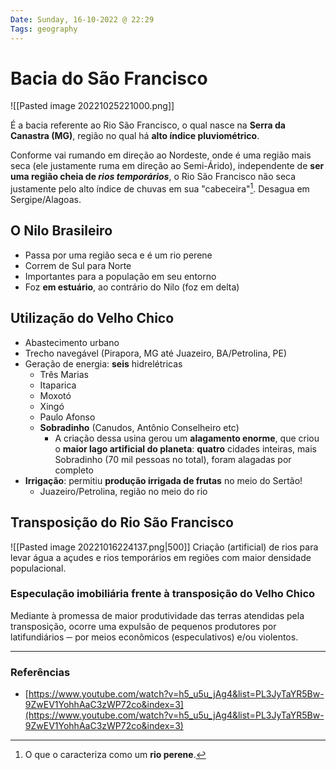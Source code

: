 ```yaml
---
Date: Sunday, 16-10-2022 @ 22:29
Tags: geography
---
```

# Bacia do São Francisco
![[Pasted image 20221025221000.png]]

É a bacia referente ao Rio São Francisco, o qual nasce na **Serra da Canastra (MG)**, região no qual há **alto índice pluviométrico**.

Conforme vai rumando em direção ao Nordeste, onde é uma região mais seca (ele justamente ruma em direção ao Semi-Árido), independente de **ser uma região cheia de *rios temporários***, o Rio São Francisco não seca justamente pelo alto índice de chuvas em sua "cabeceira"[^1]. Desagua em Sergipe/Alagoas.

## O Nilo Brasileiro
- Passa por uma região seca e é um rio perene
- Correm de Sul para Norte
- Importantes para a população em seu entorno
- Foz **em estuário**, ao contrário do Nilo (foz em delta)

## Utilização do Velho Chico
- Abastecimento urbano
- Trecho navegável (Pirapora, MG até Juazeiro, BA/Petrolina, PE)
- Geração de energia: **seis** hidrelétricas
	- Três Marias
	- Itaparica
	- Moxotó
	- Xingó
	- Paulo Afonso
	- **Sobradinho** (Canudos, Antônio Conselheiro etc)
		- A criação dessa usina gerou um **alagamento enorme**, que criou o **maior lago artificial do planeta**: **quatro** cidades inteiras, mais Sobradinho (70 mil pessoas no total), foram alagadas por completo
- **Irrigação**: permitiu **produção irrigada de frutas** no meio do Sertão!
	- Juazeiro/Petrolina, região no meio do rio

## Transposição do Rio São Francisco
![[Pasted image 20221016224137.png|500]]
Criação (artificial) de rios para levar água a açudes e rios temporários em regiões com maior densidade populacional.

### Especulação imobiliária frente à transposição do Velho Chico
Mediante à promessa de maior produtividade das terras atendidas pela transposição, ocorre uma expulsão de pequenos produtores por latifundiários ─ por meios econômicos (especulativos) e/ou violentos. 


---
### Referências
- [https://www.youtube.com/watch?v=h5_u5u_jAg4&list=PL3JyTaYR5Bw-9ZwEV1YohhAaC3zWP72co&index=3](https://www.youtube.com/watch?v=h5_u5u_jAg4&list=PL3JyTaYR5Bw-9ZwEV1YohhAaC3zWP72co&index=3)

[^1]: O que o caracteriza como um **rio perene**.